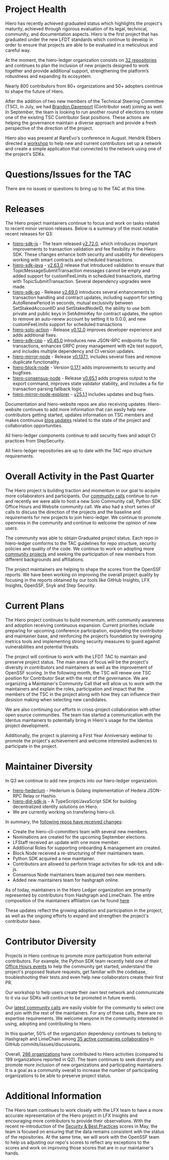 [//]: # (SPDX-License-Identifier: CC-BY-4.0)

# Project Health

Hiero has recently achieved graduated status which highlights the project's maturity, achieved through rigorous evaluation of its legal, technical, community, and documentation aspects. Hiero is the first project that has graduated under the new LFDT standards which continue to develop in order to ensure that projects are able to be evaluated in a meticulous and careful way.

At the moment, the hiero-ledger organization consists on [32 repositories](https://github.com/orgs/hiero-ledger/repositories) and continues to plan the inclusion of new projects designed to work together and provide additional support, strengthening the platform’s robustness and expanding its ecosystem.

Nearly 800 contributors from 80+ organizations and 50+ adopters continue to shape the future of Hiero.

After the addition of two new members of the Technical Steering Committee (TSC), in July, we had [Brandon Davenport](https://github.com/itsbrandondev) (Contributor seat) joining as well. In September, the team is looking to run another round of elections to rotate one of the existing TSC Contributor Seat positions. These actions are helping the governance maintain a diverse approach and provide a fresh perspective of the direction of the project.

Hiero also was present at RareEvo's conference in August. Hendrik Ebbers directed a [workshop](https://www.youtube.com/watch?v=4saglmQVxU0) to help new and current contributors set up a network and create a simple application that connected to the network using one of the project's SDKs.

# Questions/Issues for the TAC

There are no issues or questions to bring up to the TAC at this time.

# Releases

The Hiero project maintainers continue to focus and work on tasks related to recent minor version releases. Below is a summary of the most notable recent releases for Q3:

- [hiero-sdk-js](https://github.com/hiero-ledger/hiero-sdk-js) - The team released [v2.72.0](https://github.com/hiero-ledger/hiero-sdk-js/releases/tag/v2.72.0), which introduces important improvements to transaction validation and fee flexibility in the Hiero SDK. These changes enhance both security and usability for developers working with smart contracts and scheduled transactions.
- [hiero-sdk-java](https://github.com/hiero-ledger/hiero-sdk-java) - [v2.63.0](https://github.com/hiero-ledger/hiero-sdk-java/releases/tag/v2.63.0) release that introduced validation to ensure that TopicMessageSubmitTransaction messages cannot be empty and added support for customFeeLimits in scheduled transactions, starting with TopicSubmitTransaction. Several dependency upgrades were made.
- [hiero-sdk-go](https://github.com/hiero-ledger/hiero-sdk-go) - Release [v2.69.0](https://github.com/hiero-ledger/hiero-sdk-go/releases/tag/v2.69.0) introduces several enhancements to transaction handling and contract updates, including support for setting AutoRenewPeriod in seconds, mutual exclusivity between SetStakedAccountID and SetStakedNodeID, the ability to use both private and public keys in SetAdminKey for contract updates, the option to remove an auto-renew account by setting it to 0.0.0, and new customFeeLimits support for scheduled transactions
- [hiero-solo-action](https://github.com/hiero-ledger/hiero-solo-action) - Release [v0.12.0](https://github.com/hiero-ledger/hiero-solo-action/releases/tag/v0.12.0) improves developer experience and adds additional fixes.
- [hiero-sdk-cpp](https://github.com/hiero-ledger/hiero-sdk-cpp) - [v0.45.0](https://github.com/hiero-ledger/hiero-sdk-cpp/releases/tag/v0.45.0) introduces new JSON-RPC endpoints for file transactions, enhances GRPC proxy management with e2e test support, and includes multiple dependency and CI version updates.
- [hiero-mirror-node](https://github.com/hiero-ledger/hiero-mirror-node) - Release [v0.137.1](https://github.com/hiero-ledger/hiero-mirror-node/releases/tag/v0.137.1), includes several fixes and remove duplicate functionality.
- [hiero-block-node](https://github.com/hiero-ledger/hiero-block-node) - Version [0.17.1](https://github.com/hiero-ledger/hiero-block-node/releases/tag/v0.17.1) adds improvements to security and bugfixes.
- [hiero-consensus-node](https://github.com/hiero-ledger/hiero-consensus-node) - Release [v0.65.1](https://github.com/hiero-ledger/hiero-consensus-node/releases/tag/v0.65.1) adds progress output to the export command, improves state validator stability, and includes a fix for transaction parsing fallback logic.
- [hiero-mirror-node-explorer](https://github.com/hiero-ledger/hiero-mirror-node-explorer) - [v25.1.1](https://github.com/hiero-ledger/hiero-mirror-node-explorer/releases/tag/v25.1.1) includes updates and bug fixes.

Documentation and hiero-website repos are also receiving updates. Hiero-website continues to add more information that can easily help new contributors getting started, updates information on TSC members and makes continuous [blog updates](https://hiero.org/blog/) related to the state of the project and collaboration opportunities. 

All hiero-ledger components continue to add security fixes and adopt CI practices from StepSecurity. 

All hiero-ledger repositories are up to date with the TAC repo structure requirements. 

# Overall Activity in the Past Quarter

The Hiero project is building traction and momentum in our goal to acquire more collaborators and participants. Our [community calls](https://zoom-lfx.platform.linuxfoundation.org/meetings/hiero?view=week) continue to run and recently we were able to host a new Solo Community call, Python SDK Office Hours and Website community call. We also had a short series of calls to discuss the direction of the projects and the baseline and requirements for new projects to join hiero-ledger. We continue to promote openness in the community and continue to welcome the opinion of new users.

The community was able to obtain Graduated project status. Each repo in hiero-ledger comforms to the TAC guidelines for repo structure, security policies and quality of the code. We continue to work on adopting more [community projects](https://github.com/hiero-ledger/hiero/blob/main/community-transition.md) and seeking the participation of new members from different backgrounds and affiliations.

The project maintainers are helping to shape the scores from the OpenSSF reports. We have been working on improving the overall project quality by focusing in the reports obtained by our tools like GitHub Insights, LFX Insights, OpenSSF, Snyk and Step Security.

# Current Plans

The Hiero project continues to build momentum, with community awareness and adoption receiving continuous expansion. Current priorities include preparing for upcoming conference participation, expanding the contributor and maintainer base, and reinforcing the project’s foundation by leveraging metrics tools and implementing strong security measures to guard against vulnerabilities and potential threats.

The project will continue to work with the LFDT TAC to maintain and preserve project status. The main areas of focus will be the project's diversity in contributors and maintainers as well as the improvement of OpenSSF scoring. In the following month, the TSC will renew one TSC position for Contributor Seat with the rest of the governance. We are organizing a Maintainer's Community Call that will allow us to work with the maintainers and explain the roles, participation and impact that the members of the TSC in the project along with how they can influence their desision making when selecting new candidates.

We are also continuing our efforts in cross-project collaboration with other open source communities. The team has started a communication with the Identus maintainers to potentially bring in Hiero's usage for the Identus project development. 

Additionally, the project is planning a First Year Anniversary webinar to promote the project's achievement and welcome interested audiences to participate in the project.

# Maintainer Diversity

In Q3 we continue to add new projects into our hiero-ledger organization.
- [hiero-hederium](https://github.com/hiero-ledger/hiero-hederium) - Hederium is Golang implementation of Hedera JSON-RPC Relay or Hashio.
- [hiero-did-sdk-js](https://github.com/hiero-ledger/hiero-did-sdk-js) - A TypeScript/JavaScript SDK for building decentralized identity solutions on Hiero.
- We are currently working on transfering hiero-cli.

In summary, the [following repos have received changes](https://github.com/hiero-ledger/governance/commits/main/config.yaml?since=2025-06-14&until=2025-09-04): 

- Create the hiero-cli-committers team with several new members. 
- Nominations are created for the upcoming September elections.
- LFStaff received an update with one more member.
- Additional Roles for supporting onboarding & management are created.
- Block Node received a re-structuring of their maintainers team.
- Python SDK acquired a new maintainer.
- Contributors are allowed to perform triage activities for sdk-tck and sdk-js.
- Consensus Node maintainers team acquired two new members.
- Added new maintainers team for hashgraph online.

As of today, maintainers in the Hiero Ledger organization are primarily represented by contributors from Hashgraph and LimeChain. The entire composition of the maintainers affiliation can he found [here](https://docs.google.com/spreadsheets/d/1O4wTFxw9rUQbgc3YvCKyDYlAKwmoz7sD0ATJ_rJiWp0/edit?usp=sharing)

These updates reflect the growing adoption and participation in the project, as well as the ongoing efforts to expand and strengthen the project's contributor base.

# Contributor Diversity

Projects in Hiero continue to promote more participation from external contributors. For example, the Python SDK team recently held one of their [Office Hours events](https://hiero.org/blog/introducing-the-hiero-python-sdk-office-hour/) to help the community get started, understand the project's proposed feature requests, get familiar with the codebase, troubleshooting their tests and even help new collaborators create their first PR.

Our workshop to help users create their own test network and communicate to it via our SDKs will continue to be promoted in future events.

Our [latest community calls](https://hiero.org/#contribute) are easily visible for the community to select one and join with the rest of the maintainers. For any of these calls, there are no expertise requirements. We welcome anyone in the community interested in using, adopting and contributing to Hiero.

In this quarter, 50% of the organization dependency continues to belong to Hashgraph and LimeChain among [35 active companies collaborating](https://insights.linuxfoundation.org/project/hiero/contributors?timeRange=custom&start=2025-06-20&end=2025-09-04&widget=organization-dependency) in GitHub commits/issues/discussions. 

Overall, [266 organizations](https://insights.linuxfoundation.org/project/hiero/contributors?timeRange=alltime&widget=organization-dependency) have contributed to Hiero activities (compared to 199 organizations reported in Q2). The team continues to seek diversity and promote more inclusion of new organizations and participating maintainers. It is a goal as a community overall to increase the number of participating organizations to be able to preserve project status.

# Additional Information

The Hiero team continues to work closely with the LFX team to have a more accurate representation of the Hiero project in LFX Insights and encouraging more contributors to provide their observations. With the recent re-introduction of the [Security & Best Practices](https://insights.linuxfoundation.org/project/hiero/security?timeRange=custom&start=2025-06-12&end=2025-09-04) scores in May, the team is focused on ensuring that the data remains consistent with the status of the repositories. At the same time, we will work with the OpenSSF team to help us adjusting our repo's scores to reflect any exceptions to the scores and work on improving those scores that are in our maintainer's hands.
